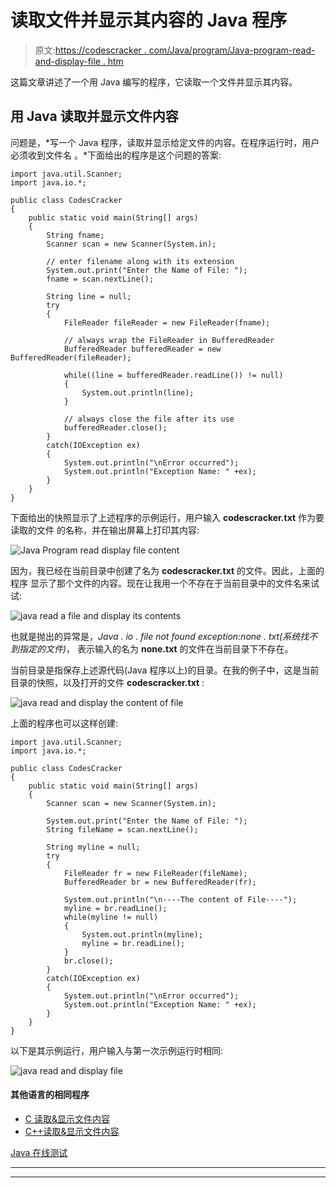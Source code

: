 # 读取文件并显示其内容的 Java 程序

> 原文:[https://codescracker . com/Java/program/Java-program-read-and-display-file . htm](https://codescracker.com/java/program/java-program-read-and-display-file.htm)

这篇文章讲述了一个用 Java 编写的程序，它读取一个文件并显示其内容。

## 用 Java 读取并显示文件内容

问题是，*写一个 Java 程序，读取并显示给定文件的内容。在程序运行时，用户必须收到文件名 。*下面给出的程序是这个问题的答案:

```
import java.util.Scanner;
import java.io.*;

public class CodesCracker
{
    public static void main(String[] args)
    {
        String fname;
        Scanner scan = new Scanner(System.in);

        // enter filename along with its extension
        System.out.print("Enter the Name of File: ");
        fname = scan.nextLine();

        String line = null;
        try
        {
            FileReader fileReader = new FileReader(fname);

            // always wrap the FileReader in BufferedReader
            BufferedReader bufferedReader = new BufferedReader(fileReader);

            while((line = bufferedReader.readLine()) != null)
            {
                System.out.println(line);
            }

            // always close the file after its use
            bufferedReader.close();
        }
        catch(IOException ex)
        {
            System.out.println("\nError occurred");
            System.out.println("Exception Name: " +ex);
        }
    }
}
```

下面给出的快照显示了上述程序的示例运行，用户输入 **codescracker.txt** 作为要读取的文件 的名称，并在输出屏幕上打印其内容:

![Java Program read display file content](../Images/9cd3e31bda7519ebc16df1b67ac2d012.png)

因为，我已经在当前目录中创建了名为 **codescracker.txt** 的文件。因此，上面的程序 显示了那个文件的内容。现在让我用一个不存在于当前目录中的文件名来试试:

![java read a file and display its contents](../Images/ca00799d260a3ff6f4d32742cea5d598.png)

也就是抛出的异常是，*Java . io . file not found exception:none . txt(系统找不到指定的文件)*， 表示输入的名为 **none.txt** 的文件在当前目录下不存在。

当前目录是指保存上述源代码(Java 程序以上)的目录。在我的例子中，这是当前目录的快照，以及打开的文件 **codescracker.txt** :

![java read and display the content of file](../Images/aa6aac3b0a63baeb0422fd05c192a94f.png)

上面的程序也可以这样创建:

```
import java.util.Scanner;
import java.io.*;

public class CodesCracker
{
    public static void main(String[] args)
    {
        Scanner scan = new Scanner(System.in);

        System.out.print("Enter the Name of File: ");
        String fileName = scan.nextLine();

        String myline = null;
        try
        {
            FileReader fr = new FileReader(fileName);
            BufferedReader br = new BufferedReader(fr);

            System.out.println("\n----The content of File----");
            myline = br.readLine();
            while(myline != null)
            {
                System.out.println(myline);
                myline = br.readLine();
            }
            br.close();
        }
        catch(IOException ex)
        {
            System.out.println("\nError occurred");
            System.out.println("Exception Name: " +ex);
        }
    }
}
```

以下是其示例运行，用户输入与第一次示例运行时相同:

![java read and display file](../Images/fc60fae5096625fc3d7655710b82aa08.png)

#### 其他语言的相同程序

*   [C 读取&显示文件内容](/c/program/c-program-read-and-display-file.htm)
*   [C++读取&显示文件内容](/cpp/program/cpp-program-read-and-display-file.htm)

[Java 在线测试](/exam/showtest.php?subid=1)

* * *

* * *